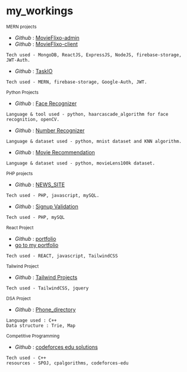   # my_workings

<sub>MERN projects</sub>
- _Github_ : [MovieFlixo-admin](https://github.com/harshit-8118/Movieflixo/tree/admin-panel)
- _Github_ : [MovieFlixo-client](https://github.com/harshit-8118/Movieflixo/tree/master)
```
Tech used - MongoDB, ReactJS, ExpressJS, NodeJS, firebase-storage, JWT-Auth.
```
- _Github_ : [TaskIO](https://github.com/harshit-8118/TaskIO)
```
Tech used - MERN, firebase-storage, Google-Auth, JWT.
```

<sub>Python Projects</sub>
- _Github_ : [Face Recognizer](https://github.com/harshit-8118/FaceRecognizer)
```
Language & tool used - python, haarcascade_algorithm for face recognition, openCV.
```
- _Github_ : [Number Recognizer](https://github.com/harshit-8118/NumberRecognizer)
```
Language & dataset used - python, mnist dataset and KNN algorithm.
```
- _Github_ : [Movie Recommendation](https://github.com/harshit-8118/MovieRecommendation)
```
Language & dataset used - python, movieLens100k dataset.
```


<sub>PHP projects</sub>
- _Github_ : [NEWS_SITE](https://github.com/harshit-8118/NEWS_PROJECT)
```
Tech used - PHP, javascript, mySQL.
```
- _Github_ : [Signup Validation](https://github.com/harshit-8118/SignUpForm)
```
Tech used - PHP, mySQL
```

<sub>React Project</sub>
- _Github_ : [portfolio](https://github.com/harshit-8118/portfolio)
- [go to my portfolio](https://hharshit8118.netlify.com)
```
Tech used - REACT, javascript, TailwindCSS
```

<sub>Tailwind Project</sub>
- _Github_ : [Tailwind Projects](https://github.com/harshit-8118/TailwindCss)
```
Tech used - TailwindCSS, jquery
```

<sub>DSA Project</sub>
- _Github_ : [Phone_directory](https://github.com/harshit-8118/phone-directory)
```
Language used : C++
Data structure : Trie, Map
```

<sub>Competitive Programming</sub>
- _Github_ : [codeforces edu solutions](https://github.com/harshit-8118/Codeforces-edu)
```
Tech used - C++
resources - SPOJ, cpalgorithms, codeforces-edu
```
